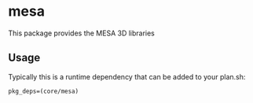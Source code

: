 # mesa

This package provides the MESA 3D libraries

## Usage

Typically this is a runtime dependency that can be added to your
plan.sh:

    pkg_deps=(core/mesa)
